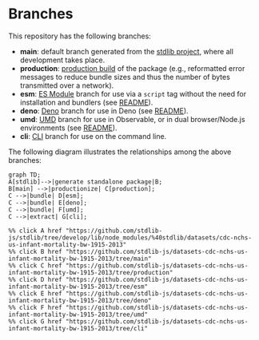 <!--

@license Apache-2.0

Copyright (c) 2023 The Stdlib Authors.

Licensed under the Apache License, Version 2.0 (the "License");
you may not use this file except in compliance with the License.
You may obtain a copy of the License at

    http://www.apache.org/licenses/LICENSE-2.0

Unless required by applicable law or agreed to in writing, software
distributed under the License is distributed on an "AS IS" BASIS,
WITHOUT WARRANTIES OR CONDITIONS OF ANY KIND, either express or implied.
See the License for the specific language governing permissions and
limitations under the License.

-->

# Branches

This repository has the following branches:

-   **main**: default branch generated from the [stdlib project][stdlib-url], where all development takes place.
-   **production**: [production build][production-url] of the package (e.g., reformatted error messages to reduce bundle sizes and thus the number of bytes transmitted over a network).
-   **esm**: [ES Module][esm-url] branch for use via a `script` tag without the need for installation and bundlers (see [README][esm-readme]).
-   **deno**: [Deno][deno-url] branch for use in Deno (see [README][deno-readme]).
-   **umd**: [UMD][umd-url] branch for use in Observable, or in dual browser/Node.js environments (see [README][umd-readme]).
-   **cli**: [CLI][cli-url] branch for use on the command line.

The following diagram illustrates the relationships among the above branches:

```mermaid
graph TD;
A[stdlib]-->|generate standalone package|B;
B[main] -->|productionize| C[production];
C -->|bundle| D[esm];
C -->|bundle| E[deno];
C -->|bundle| F[umd];
C -->|extract| G[cli];

%% click A href "https://github.com/stdlib-js/stdlib/tree/develop/lib/node_modules/%40stdlib/datasets/cdc-nchs-us-infant-mortality-bw-1915-2013"
%% click B href "https://github.com/stdlib-js/datasets-cdc-nchs-us-infant-mortality-bw-1915-2013/tree/main"
%% click C href "https://github.com/stdlib-js/datasets-cdc-nchs-us-infant-mortality-bw-1915-2013/tree/production"
%% click D href "https://github.com/stdlib-js/datasets-cdc-nchs-us-infant-mortality-bw-1915-2013/tree/esm"
%% click E href "https://github.com/stdlib-js/datasets-cdc-nchs-us-infant-mortality-bw-1915-2013/tree/deno"
%% click F href "https://github.com/stdlib-js/datasets-cdc-nchs-us-infant-mortality-bw-1915-2013/tree/umd"
%% click G href "https://github.com/stdlib-js/datasets-cdc-nchs-us-infant-mortality-bw-1915-2013/tree/cli"
```

[stdlib-url]: https://github.com/stdlib-js/stdlib/tree/develop/lib/node_modules/%40stdlib/datasets/cdc-nchs-us-infant-mortality-bw-1915-2013
[production-url]: https://github.com/stdlib-js/datasets-cdc-nchs-us-infant-mortality-bw-1915-2013/tree/production
[deno-url]: https://github.com/stdlib-js/datasets-cdc-nchs-us-infant-mortality-bw-1915-2013/tree/deno
[deno-readme]: https://github.com/stdlib-js/datasets-cdc-nchs-us-infant-mortality-bw-1915-2013/blob/deno/README.md
[umd-url]: https://github.com/stdlib-js/datasets-cdc-nchs-us-infant-mortality-bw-1915-2013/tree/umd
[umd-readme]: https://github.com/stdlib-js/datasets-cdc-nchs-us-infant-mortality-bw-1915-2013/blob/umd/README.md
[esm-url]: https://github.com/stdlib-js/datasets-cdc-nchs-us-infant-mortality-bw-1915-2013/tree/esm
[esm-readme]: https://github.com/stdlib-js/datasets-cdc-nchs-us-infant-mortality-bw-1915-2013/blob/esm/README.md
[cli-url]: https://github.com/stdlib-js/datasets-cdc-nchs-us-infant-mortality-bw-1915-2013/tree/cli